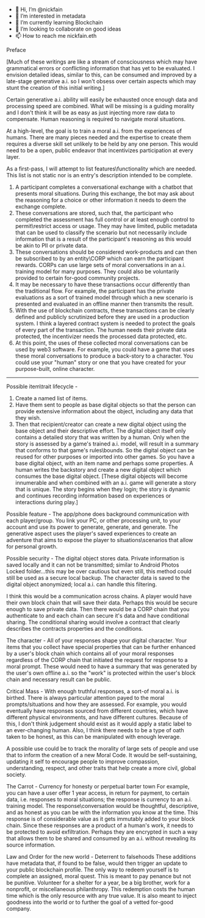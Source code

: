 - 👋 Hi, I’m @nickfain
- 👀 I’m interested in metadata
- 🌱 I’m currently learning Blockchain
- 💞️ I’m looking to collaborate on good ideas
- 📫 How to reach me nickfain.eth

<!---
nickfain/nickfain is a ✨ special ✨ repository because its `README.md` (this file) appears on your GitHub profile.
You can click the Preview link to take a look at your changes.
--->
Preface

[Much of these writings are like a stream of consciousness which may have grammatical errors or conflicting information that has yet to be evaluated.  I envision detailed ideas, similar to this, can be consumed and improved by a late-stage generative a.i. so I won't obsess over certain aspects which may stunt the creation of this initial writing.]

Certain generative a.i. ability will easily be exhausted once enough data and processing speed are combined.  What will be missing is a guiding morality and I don't think it will be as easy as just injecting more raw data to compensate.  Human reasoning is required to navigate moral situations.

At a high-level, the goal is to train a moral a.i. from the experiences of humans.  There are many pieces needed and the expertise to create them requires a diverse skill set unlikely to be held by any one person.  This would need to be a open, public endeavor that incentivizes participation at every layer.

As a first-pass, I will attempt to list features\functionality which are needed.  This list is not static nor is an entry's description intended to be complete.

1. A participant completes a conversational exchange with a chatbot that presents moral situations.  During this exchange, the bot may ask about the reasoning for a choice or other information it needs to deem the exchange complete.
2. These conversations are stored, such that, the participant who completed the assessment has full control or at least enough control to permit\restrict access or usage.  They may have limited, public metadata that can be used to classify the scenario but not necessarily include information that is a result of the participant's reasoning as this would be akin to PII or private data.
3. These conversations should be considered work-products and can then be subscribed to by an entity\CORP which can earn the participant rewards.  CORPs can use large sets of moral conversations in an a.i. training model for many purposes.  They could also be voluntarily provided to certain for-good community projects.
4. It may be necessary to have these transactions occur differently than the traditional flow.  For example, the participant has the private evaluations as a sort of trained model through which a new scenario is presented and evaluated in an offline manner then transmits the result.
5. With the use of blockchain contracts, these transactions can be clearly defined and publicly scrutinized before they are used in a production system.  I think a layered contract system is needed to protect the goals of every part of the transaction.  The human needs their private data protected, the incentivizer needs the processed data protected, etc.
6. At this point, the uses of these collected moral conversations can be used by web3 software.  For example, you could have a game that uses these moral conversations to produce a back-story to a character.  You could use your "human" story or one that you have created for your purpose-built, online character.

----------

Possible item\trait lifecycle -
1. Create a named list of items.
2. Have them sent to people as base digital objects so that the person can provide extensive information about the object, including any data that they wish.
3. Then that recipient/creator can create a new digital object using the base object and their descriptive effort.
The digital object itself only contains a detailed story that was written by a human.  Only when the story is assessed by a game's trained a.i. model, will result in a summary that conforms to that game's rules\bounds.  So the digital object can be reused for other purposes or imported into other games.
So you have a base digital object, with an item name and perhaps some properties.  A human writes the backstory and create a new digital object which consumes the base digital object.
[These digital objects will become innumerable and when combined with an a.i. game will generate a story that is unique.  The story begins when they login; the story is dynamic and continues recording information based on experiences or interactions during play.]

Possible feature -
The app/phone does background communication with each player/group.  You link your PC, or other processing unit, to your account and use its power to generate, generate, and generate.  The generative aspect uses the player's saved experiences to create an adventure that aims to expose the player to situations\scenarios that allow for personal growth.

Possible security -
The digital object stores data.  Private information is saved locally and it can not be transmitted; similar to Android Photos Locked folder...this may be over cautious but even still, this method could still be used as a secure local backup.  The character data is saved to the digital object anonymized; local a.i. can handle this filtering.

I think this would be a communication across chains.  A player would have their own block chain that will save their data.  Perhaps this would be secure enough to save private data.  Then there would be a CORP chain that you authenticate to and each chain can secure it's data and have conditional sharing.  The conditional sharing would involve a contract that clearly describes the contracts properties and the conditions.

The character -
All of your responses shape your digital character.  Your items that you collect have special properties that can be further enhanced by a user's block chain which contains all of your moral responses regardless of the CORP chain that initiated the request for response to a moral prompt.  These would need to have a summary that was generated by the user's own offline a.i. so the "work" is protected within the user's block chain and necessary result can be public.

Critical Mass -
With enough truthful responses, a sort-of moral a.i. is birthed.  There is always particular attention payed to the moral prompts/situations and how they are assessed.  For example, you would eventually have responses sourced from different countries, which have different physical environments, and have different cultures.  Because of this, I don't think judgement should exist as it would apply a static label to an ever-changing human.  Also, I think there needs to be a type of oath taken to be honest, as this can be manipulated with enough leverage.

A possible use could be to track the morality of large sets of people and use that to inform the creation of a new Moral Code.  It would be self-sustaining, updating it self to encourage people to improve compassion, understanding, respect, and other traits that help create a more civil, global society.

The Carrot - Currency for honesty or perpetual barter town
For example, you can have a user offer 1 year access, in return for payment, to certain data, i.e. responses to moral situations; the response is currency to an a.i. training model.  The response\conversation would be thoughtful, descriptive, and as honest as you can be with the information you know at the time.  This response is of considerable value as it gets immutably added to your block chain.  Since these responses are a product of a human's work, it needs to be protected to avoid exfiltration.  Perhaps they are encrypted in such a way that allows them to be shared and consumed by an a.i. without revealing its source information.

Law and Order for the new world - Deterrent to falsehoods
These additions have metadata that, if found to be false, would then trigger an update to your public blockchain profile.  The only way to redeem yourself is to complete an assigned, moral quest.  This is meant to pay penance but not be punitive.  Volunteer for a shelter for a year, be a big brother, work for a nonprofit, or miscellaneous philanthropy.  This redemption costs the human time which is the only resource with any true value.  It is also meant to inject goodness into the world or to further the goal of a vetted for-good company.
